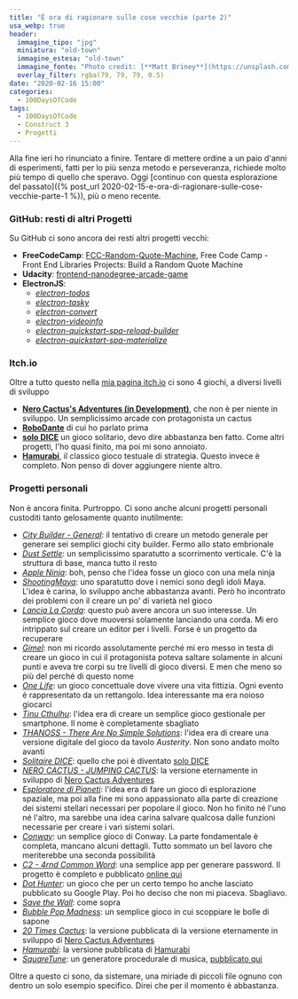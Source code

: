 ```yaml
---
title: "È ora di ragionare sulle cose vecchie (parte 2)"
usa_webp: true
header:
  immagine_tipo: "jpg"
  miniatura: "old-town"
  immagine_estesa: "old-town"
  immagine_fonte: "Photo credit: [**Matt Briney**](https://unsplash.com/@mbriney)"
  overlay_filter: rgba(79, 79, 79, 0.5)
date: "2020-02-16 15:00"
categories:
  - 100DaysOfCode
tags:
  - 100DaysOfCode
  - Construct 3
  - Progetti
---
```


Alla fine ieri ho rinunciato a finire. Tentare di mettere ordine a un paio d'anni di esperimenti, fatti per lo più senza metodo e perseveranza, richiede molto più tempo di quello che speravo. Oggi [continuo con questa esplorazione del passato]({% post_url 2020-02-15-e-ora-di-ragionare-sulle-cose-vecchie-parte-1 %}), più o meno recente.

### GitHub: resti di altri Progetti

Su GitHub ci sono ancora dei resti altri progetti vecchi:

* **FreeCodeCamp**: [FCC-Random-Quote-Machine](https://github.com/el3um4s/FCC-Random-Quote-Machine), Free Code Camp - Front End Libraries Projects: Build a Random Quote Machine
* **Udacity**: [frontend-nanodegree-arcade-game](https://github.com/el3um4s/frontend-nanodegree-arcade-game)
* **ElectronJS**:
  - _[electron-todos](https://github.com/el3um4s/electron-todos)_
  - _[electron-tasky](https://github.com/el3um4s/electron-tasky)_
  - _[electron-convert](https://github.com/el3um4s/electron-convert)_
  - _[electron-videoinfo](https://github.com/el3um4s/electron-videoinfo)_
  - _[electron-quickstart-spa-reload-builder](https://github.com/el3um4s/electron-quickstart-spa-reload-builder)_
  - _[electron-quickstart-spa-materialize](https://github.com/el3um4s/electron-quickstart-spa-materialize)_

### Itch.io

Oltre a tutto questo nella [mia pagina itch.io](https://el3um4s.itch.io/) ci sono 4 giochi, a diversi livelli di sviluppo

* **[Nero Cactus's Adventures (in Development)](https://el3um4s.itch.io/nero-cactus-adventures)**, che non è per niente in sviluppo. Un semplicissimo arcade con protagonista un cactus
* **[RoboDante](https://el3um4s.itch.io/robodante)** di cui ho parlato prima
* **[solo DICE](https://el3um4s.itch.io/solo-dice)** un gioco solitario, devo dire abbastanza ben fatto. Come altri progetti, l'ho quasi finito, ma poi mi sono annoiato.
* **[Hamurabi](https://el3um4s.itch.io/hamurabi)**, il classico gioco testuale di strategia. Questo invece è completo. Non penso di dover aggiungere niente altro.

### Progetti personali

Non è ancora finita. Purtroppo. Ci sono anche alcuni progetti personali custoditi tanto gelosamente quanto inutilmente:

  - _[City Builder - General](https://drive.google.com/drive/u/1/folders/1GI0TgkPrB2vhf4SKn6ZdYLOLNJl9aupr)_: il tentativo di creare un metodo generale per generare sei semplici giochi city builder. Fermo allo stato embrionale
  - _[Dust Settle](https://drive.google.com/drive/u/1/folders/1w-GNps8t1ZiJihywvZqXWfIqGTQfulCH)_: un semplicissimo sparatutto a scorrimento verticale. C'è la struttura di base, manca tutto il resto
  - _[Apple Ninja](https://drive.google.com/drive/u/1/folders/1TZp34izfmgTHPvuBgzvhrq8adqRSp7D_)_: boh, penso che l'idea fosse un gioco con una mela ninja
  - _[ShootingMaya](https://drive.google.com/drive/u/1/folders/18t9NTFqbXuzudVIx4_qcrVMPjb-GdHEZ)_: uno sparatutto dove i nemici sono degli idoli Maya. L'idea è carina, lo sviluppo anche abbastanza avanti. Però ho incontrato dei problemi con il creare un po' di varietà nel gioco
  - _[Lancia La Corda](https://drive.google.com/drive/u/1/folders/10yFGSJnaNFF4fJfNbvirvhwXs2hdn9o9)_: questo può avere ancora un suo interesse. Un semplice gioco dove muoversi solamente lanciando una corda. Mi ero intrippato sul creare un editor per i livelli. Forse è un progetto da recuperare
  - _[Gimel](https://drive.google.com/drive/u/1/folders/1oa5d_EsuwirOnQ-ifjc2T41zfedLv0Jl)_: non mi ricordo assolutamente perché mi ero messo in testa di creare un gioco in cui il protagonista poteva saltare solamente in alcuni punti e aveva tre corpi su tre livelli di gioco diversi. E men che meno so più del perché di questo nome
  - _[One Life](https://drive.google.com/drive/u/1/folders/1x96Nbad_vrzoOe23Nj2pUNPR1UwfJ3Xn)_: un gioco concettuale dove vivere una vita fittizia. Ogni evento è rappresentato da un rettangolo. Idea interessante ma era noioso giocarci
  - _[Tinu Cthulhu](https://drive.google.com/drive/u/1/folders/1fhJsvh9xU3NvUG6Z5iXJAnJLEnjcKSmV)_: l'idea era di creare un semplice gioco gestionale per smartphone. Il nome è completamente sbagliato
  - _[THANOSS - There Are No Simple Solutions](https://drive.google.com/drive/u/1/folders/1kP_V7Ngtlze49lrv-o-1M-epwcvj3cBA)_: l'idea era di creare una versione digitale del gioco da tavolo _Austerity_. Non sono andato molto avanti
  - _[Solitaire DICE](https://drive.google.com/drive/u/1/folders/1eK1L_o3MMQ_gqyDqZzkWUv0D-_gEh7Ah)_: quello che poi è diventato [solo DICE](https://el3um4s.itch.io/solo-dice)
  - _[NERO CACTUS - JUMPING CACTUS](https://drive.google.com/drive/u/1/folders/1E5hsHSr-5tBMB6xFVMCrD1Th9AnErJ-c)_: la versione eternamente in sviluppo di [Nero Cactus Adventures](https://el3um4s.itch.io/nero-cactus-adventures)
  - _[Esploratore di Pianeti](https://drive.google.com/drive/u/1/folders/1yprvQ6xJm5q4KqAm40p3FAKeh9pQO6Jj)_: l'idea era di fare un gioco di esplorazione spaziale, ma poi alla fine mi sono appassionato alla parte di creazione dei sistemi stellari necessari per popolare il gioco. Non ho finito né l'uno né l'altro, ma sarebbe una idea carina salvare qualcosa dalle funzioni necessarie per creare i vari sistemi solari.
  - _[Conway](https://drive.google.com/drive/u/1/folders/1Y4dfjaPqGMQGw2dvD-_jF_1_qOlJ7q4v)_: un semplice gioco di Conway. La parte fondamentale è completa, mancano alcuni dettagli. Tutto sommato un bel lavoro che meriterebbe una seconda possibilità
  - _[C2 - 4rnd Common Word](https://drive.google.com/drive/u/1/folders/1ckzUAANIVvQE1MdeEDF2GC8vMSO-fyyv)_: una semplice app per generare password. Il progetto è completo e pubblicato [online qui](https://www.stranianelli.com/Progetti/4RndCommonWord/)
  - _[Dot Hunter](https://drive.google.com/drive/u/1/folders/1ZlvAkEnmEnTnOzRYJ0e8Krjvd7oBeX5V)_: un gioco che per un certo tempo ho anche lasciato pubblicato su Google Play. Poi ho deciso che non mi piaceva. Sbagliavo.
  - _[Save the Wall](https://drive.google.com/drive/u/1/folders/1VLzEFRPuQ2_-1rkjkD9Q7CXg4R4-6JWd)_: come sopra
  - _[Bubble Pop Madness](https://drive.google.com/drive/u/1/folders/1fSewjaA4BWs0RTcn2E5o-24JiOzYTFOU)_: un semplice gioco in cui scoppiare le bolle di sapone
  - _[20 Times Cactus](https://drive.google.com/drive/u/1/folders/1YzjfkriD_ItUXGV0qs0xdF8s1-9BGeZE)_: la versione pubblicata di la versione eternamente in sviluppo di [Nero Cactus Adventures](https://el3um4s.itch.io/nero-cactus-adventures)
  - _[Hamurabi](https://drive.google.com/drive/u/1/folders/1ZU5BfCzEFEb7x8D3Tg3zKP0bIeIZvf7J)_: la versione pubblicata di [Hamurabi](https://el3um4s.itch.io/hamurabi)
  - _[SquareTune](https://drive.google.com/drive/u/1/folders/1M6UITL7Fa9oNaIc1En3KrPgock92-YIm)_: un generatore procedurale di musica, [pubblicato qui](https://www.stranianelli.com/app/squaretune/)

Oltre a questo ci sono, da sistemare, una miriade di piccoli file ognuno con dentro un solo esempio specifico. Direi che per il momento è abbastanza.
